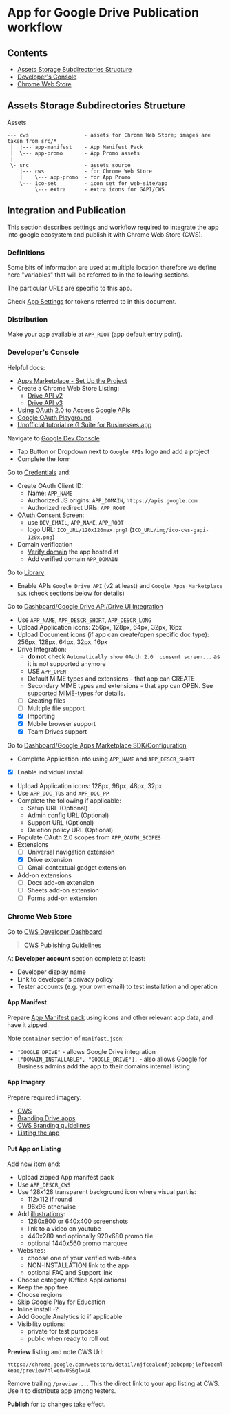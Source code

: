# App for Google Drive Publication workflow

## Contents
 * [Assets Storage Subdirectories Structure](#assets-storage-subdirectories-structure)
 * [Developer's Console](#developers-console)
 * [Chrome Web Store](#chrome-web-store)

## Assets Storage Subdirectories Structure
Assets
```text
--- cws                  - assets for Chrome Web Store; images are taken from src/*
 |  |--- app-manifest    - App Manifest Pack
 |  \--- app-promo       - App Promo assets
 |
 \- src                  - assets source
    |--- cws             - for Chrome Web Store
    |    \--- app-promo  - for App Promo
    \--- ico-set         - icon set for web-site/app
         \--- extra      - extra icons for GAPI/CWS
```

## Integration and Publication

This section describes settings and workflow required to integrate
the app into google ecosystem and publish it with Chrome Web Store (CWS).

### Definitions

Some bits of information are used at multiple location therefore we
define here "variables" that will be referred to in the following sections.

The particular URLs are specific to this app.

Check [App Settings](APP_SETTINGS.md) for tokens referred to
in this document.

### Distribution

Make your app available at `APP_ROOT` (app default entry point).

### Developer's Console

Helpful docs:
 * [Apps Marketplace - Set Up the Project](https://developers.google.com/apps-marketplace/preparing)
 * Create a Chrome Web Store Listing:
   - [Drive API v2](https://developers.google.com/drive/v2/web/listing)
   - [Drive API v3](https://developers.google.com/drive/v3/web/listing)
 * [Using OAuth 2.0 to Access Google APIs](https://developers.google.com/identity/protocols/OAuth2)
 * [Google OAuth Playground](https://developers.google.com/oauthplayground/)
 * [Unofficial tutorial re G Suite for Businesses app](http://youdontneedacrm.tumblr.com/post/81479000201/tutorial-create-your-application-in-google-marketplace)

Navigate to [Google Dev Console](https://console.developers.google.com/apis/dashboard)
 * Tap Button or Dropdown next to `Google APIs` logo and add a project
 * Complete the form

Go to [Credentials](https://console.developers.google.com/apis/credentials) and:
 * Create OAuth Client ID:
   - Name: `APP_NAME`
   - Authorized JS origins: `APP_DOMAIN`, `https://apis.google.com`
   - Authorized redirect URIs: `APP_ROOT`
 * OAuth Consent Screen:
   - use `DEV_EMAIL`, `APP_NAME`, `APP_ROOT`
   - logo URL: `ICO_URL/120x120max.png?` (`ICO_URL/img/ico-cws-gapi-120x.png`)
 * Domain verification
   - [Verify domain](https://support.google.com/webmasters/answer/35179?hl=en)
     the app hosted at
   - Add verified domain `APP_DOMAIN`

Go to [Library](https://console.developers.google.com/apis/library)
 * Enable APIs `Google Drive API` (v2 at least) and `Google Apps Marketplace SDK`
   (check sections below for details)

Go to [Dashboard/Google Drive API/Drive UI Integration](https://console.developers.google.com/apis/api/drive.googleapis.com/drive_sdk)
 * Use `APP_NAME`, `APP_DESCR_SHORT`, `APP_DESCR_LONG`
 * Upload Application icons: 256px, 128px, 64px, 32px, 16px
 * Upload Document icons (if app can create/open specific doc type):
   256px, 128px, 64px, 32px, 16px
 * Drive Integration:
   - **do not** check `Automatically show OAuth 2.0 
     consent screen...` as it is not supported anymore
   - USE `APP_OPEN`
   - Default MIME types and extensions - that app can CREATE
   - Secondary MIME types and extensions - that app can OPEN.
     See [supported MIME-types](../MIME-TYPES.md) for details.
   - [ ] Creating files
   - [ ] Multiple file support
   - [x] Importing
   - [x] Mobile browser support
   - [x] Team Drives support
   
Go to [Dashboard/Google Apps Marketplace SDK/Configuration](https://console.developers.google.com/apis/api/appsmarket-component.googleapis.com/googleapps_sdk)
 * Complete Application info using `APP_NAME` and `APP_DESCR_SHORT`
 * [x] Enable individual install
 * Upload Application icons: 128px, 96px, 48px, 32px
 * Use `APP_DOC_TOS` and `APP_DOC_PP`
 * Complete the following if applicable:
   - Setup URL (Optional)
   - Admin config URL (Optional)
   - Support URL (Optional)
   - Deletion policy URL (Optional)
 * Populate OAuth 2.0 scopes from `APP_OAUTH_SCOPES`
 * Extensions
   - [ ] Universal navigation extension 
   - [x] Drive extension
   - [ ] Gmail contextual gadget extension
 * Add-on extensions
   - [ ] Docs add-on extension
   - [ ] Sheets add-on extension
   - [ ] Forms add-on extension 
 
### Chrome Web Store

Go to [CWS Developer Dashboard](https://chrome.google.com/webstore/developer/dashboard)

> [CWS Publishing Guidelines](https://developer.chrome.com/webstore/publish?hl=en-US#step2)

At **Developer account** section complete at least:
 * Developer display name
 * Link to developer's privacy policy
 * Tester accounts (e.g. your own email) to test installation and operation

#### App Manifest
Prepare [App Manifest pack](cws/app-manifest/) using icons and other
relevant app data, and have it zipped.

Note `container` section of `manifest.json`:
 * `"GOOGLE_DRIVE"` - allows Google Drive integration
 * `["DOMAIN_INSTALLABLE", "GOOGLE_DRIVE"],` - also 
   allows Google for Business admins add the app to their domains
   internal listing

#### App Imagery
Prepare required imagery:
 * [CWS](https://developer.chrome.com/webstore/images?hl=en-US#promo)
 * [Branding Drive apps](https://developers.google.com/drive/v3/web/branding)
 * [CWS Branding guidelines](https://developer.chrome.com/webstore/branding)
 * [Listing the app](https://developers.google.com/apps-marketplace/listing)

#### Put App on Listing
Add new item and:
 * Upload zipped App manifest pack
 * Use `APP_DESCR_CWS`
 * Use 128x128 transparent background icon where visual part is:
   - 112x112 if round
   - 96x96 otherwise
 * Add [illustrations](cws/app-promo):
   - 1280x800 or 640x400 screenshots
   - link to a video on youtube
   - 440x280 and optionally 920x680 promo tile
   - optional 1440x560 promo marquee
 * Websites:
   - choose one of your verified web-sites
   - NON-INSTALLATION link to the app
   - optional FAQ and Support link
 * Choose category (Office Applications)
 * Keep the app free
 * Choose regions
 * Skip Google Play for Education
 * Inline install -?
 * Add Google Analytics id if applicable
 * Visibility options:
   - private for test purposes
   - public when ready to roll out
 
 **Preview** listing and note CWS Url:
 
 `https://chrome.google.com/webstore/detail/njfcealcnfjoabcpmpjlefboocmlkeae/preview?hl=en-US&gl=UA`
  
 Remove trailing `/preview...`.
 This the direct link to your app listing at CWS.
 Use it to distribute app among testers.
 
 **Publish** for to changes take effect.
